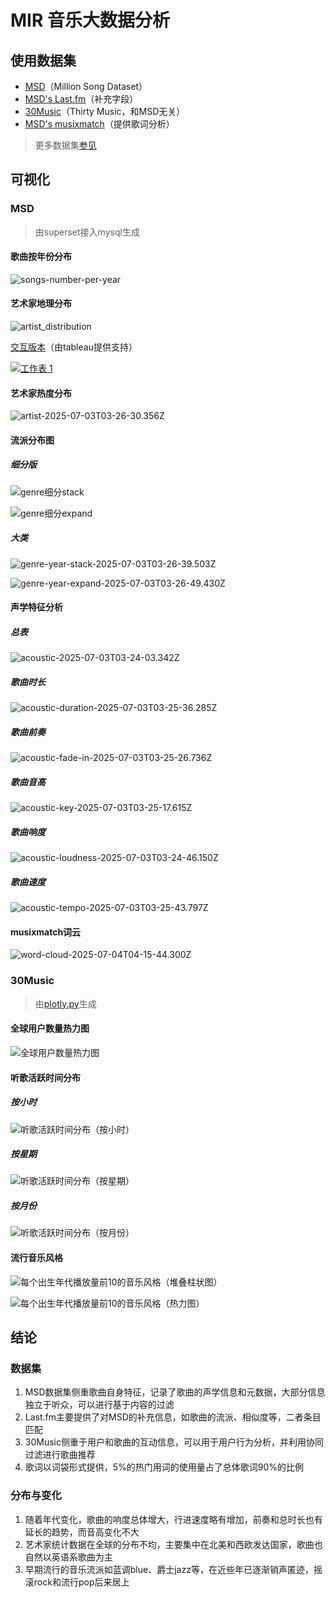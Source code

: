 # MIR 音乐大数据分析

## 使用数据集

- [MSD](http://millionsongdataset.com/)（Million Song Dataset）
- [MSD's Last.fm](http://millionsongdataset.com/lastfm/)（补充字段）
- [30Music](https://recsys.deib.polimi.it/datasets/)（Thirty Music，和MSD无关）
- [MSD's musixmatch](http://millionsongdataset.com/musixmatch/)（提供歌词分析）

> 更多数据集[参见](https://zhuanlan.zhihu.com/p/472900252)

## 可视化

### MSD

> 由superset接入mysql生成

#### 歌曲按年份分布

![songs-number-per-year](https://s2.loli.net/2025/07/03/uRd5j27HqGhD9sA.jpg)

#### 艺术家地理分布

![artist_distribution](https://s2.loli.net/2025/07/03/KOqDH2vp47nQ5Ij.png)

[交互版本](https://public.tableau.com/app/profile/lixie.hou/viz/test_17513319001510/1)（由tableau提供支持）

<div class='tableauPlaceholder' id='viz1751517082186' style='position: relative'><noscript><a href='#'><img alt='工作表 1 ' src='https:&#47;&#47;public.tableau.com&#47;static&#47;images&#47;te&#47;test_17513319001510&#47;1&#47;1_rss.png' style='border: none' /></a></noscript><object class='tableauViz' style='display:none;'><param name='host_url' value='https%3A%2F%2Fpublic.tableau.com%2F' /><param name='embed_code_version' value='3' /><param name='site_root' value='' /><param name='name' value='test_17513319001510&#47;1' /><param name='tabs' value='no' /><param name='toolbar' value='yes' /><param name='static_image' value='https:&#47;&#47;public.tableau.com&#47;static&#47;images&#47;te&#47;test_17513319001510&#47;1&#47;1.png' /><param name='animate_transition' value='yes' /><param name='display_static_image' value='yes' /><param name='display_spinner' value='yes' /><param name='display_overlay' value='yes' /><param name='display_count' value='yes' /><param name='language' value='zh-CN' /></object></div><script type='text/javascript'> var divElement = document.getElementById('viz1751517082186'); var    vizElement = divElement.getElementsByTagName('object')[0]; vizElement.style.width='100%';vizElement.style.height=(divElement.offsetWidth*0.75)+'px'; var    scriptElement = document.createElement('script'); scriptElement.src =    'https://public.tableau.com/javascripts/api/viz_v1.js';    vizElement.parentNode.insertBefore(scriptElement, vizElement); </script>

#### 艺术家热度分布

![artist-2025-07-03T03-26-30.356Z](https://s2.loli.net/2025/07/03/TjEJc59FHR1vNYq.jpg)

#### 流派分布图

##### 细分版

![genre细分stack](https://s2.loli.net/2025/07/03/YdEDBpcQm3FkAVW.jpg)

![genre细分expand](https://s2.loli.net/2025/07/03/crSYUBHsQzh6wkF.jpg)

##### 大类

![genre-year-stack-2025-07-03T03-26-39.503Z](https://s2.loli.net/2025/07/03/aWZ5KFknGsP1SxE.jpg)

![genre-year-expand-2025-07-03T03-26-49.430Z](https://s2.loli.net/2025/07/03/OgRTcZnpStzxwHP.jpg)

#### 声学特征分析

##### 总表

![acoustic-2025-07-03T03-24-03.342Z](https://s2.loli.net/2025/07/03/oc2urLOzEjX3QHC.jpg)

##### 歌曲时长

![acoustic-duration-2025-07-03T03-25-36.285Z](https://s2.loli.net/2025/07/03/QZ3XocS41kNhzOt.jpg)

##### 歌曲前奏

![acoustic-fade-in-2025-07-03T03-25-26.736Z](https://s2.loli.net/2025/07/03/heq2B3JHsFtPjpw.jpg)

##### 歌曲音高

![acoustic-key-2025-07-03T03-25-17.615Z](https://s2.loli.net/2025/07/03/dVMJblt3UK5hLcs.jpg)

##### 歌曲响度

![acoustic-loudness-2025-07-03T03-24-46.150Z](https://s2.loli.net/2025/07/03/TvdeKaAuBZzocX9.jpg)

##### 歌曲速度

![acoustic-tempo-2025-07-03T03-25-43.797Z](https://s2.loli.net/2025/07/03/9fbi3Y4BxrSOMdJ.jpg)

#### musixmatch词云

![word-cloud-2025-07-04T04-15-44.300Z](https://s2.loli.net/2025/07/04/wThvQyBIPlSnYMX.jpg)

### 30Music

> 由[plotly.py](https://github.com/plotly/plotly.py)生成

#### 全球用户数量热力图

![全球用户数量热力图](https://s2.loli.net/2025/07/03/nh4tQoScdLETa8H.jpg)

#### 听歌活跃时间分布

##### 按小时

![听歌活跃时间分布（按小时）](https://s2.loli.net/2025/07/03/u84R3vdwForsjWU.png)

##### 按星期

![听歌活跃时间分布（按星期）](https://s2.loli.net/2025/07/03/s5oHIPqtDTClknp.png)

##### 按月份

![听歌活跃时间分布（按月份）](https://s2.loli.net/2025/07/03/kVDHarIUGSEXeMP.png)

#### 流行音乐风格

![每个出生年代播放量前10的音乐风格（堆叠柱状图）](https://s2.loli.net/2025/07/03/lV5T4vZeXKoMt8j.png)

![每个出生年代播放量前10的音乐风格（热力图）](https://s2.loli.net/2025/07/03/cYxSfmq6yR8isXN.png)

## 结论

### 数据集

1. MSD数据集侧重歌曲自身特征，记录了歌曲的声学信息和元数据，大部分信息独立于听众，可以进行基于内容的过滤
2. Last.fm主要提供了对MSD的补充信息，如歌曲的流派、相似度等，二者条目匹配
3. 30Music侧重于用户和歌曲的互动信息，可以用于用户行为分析，并利用协同过滤进行歌曲推荐
4. 歌词以词袋形式提供，5%的热门用词的使用量占了总体歌词90%的比例

### 分布与变化

1. 随着年代变化，歌曲的响度总体增大，行进速度略有增加，前奏和总时长也有延长的趋势，而音高变化不大
2. 艺术家统计数据在全球的分布不均，主要集中在北美和西欧发达国家，歌曲也自然以英语系歌曲为主
3. 早期流行的音乐流派如蓝调blue、爵士jazz等，在近些年已逐渐销声匿迹，摇滚rock和流行pop后来居上

